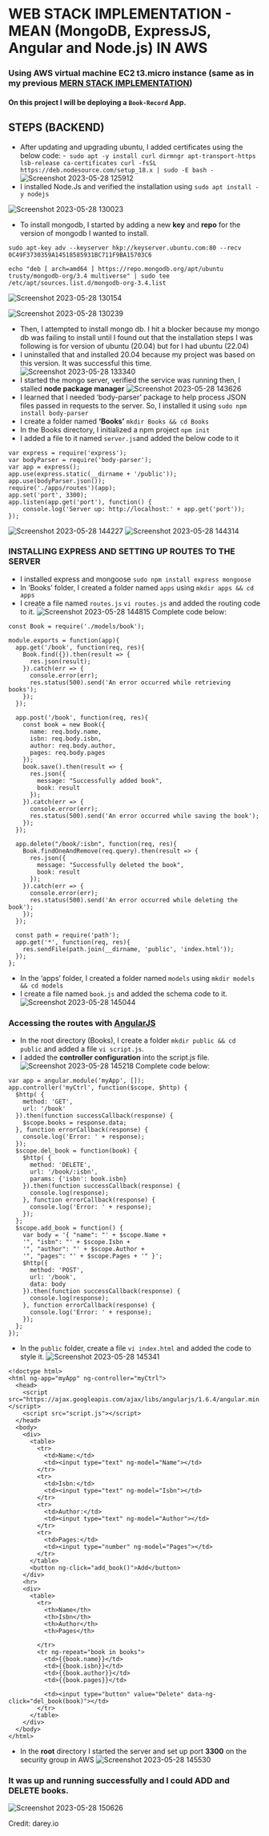 # WEB STACK IMPLEMENTATION - MEAN  (MongoDB, **ExpressJS**, Angular and Node.js) IN AWS
### Using AWS virtual machine EC2 t3.micro instance (same as in my previous [MERN STACK IMPLEMENTATION](https://github.com/Mhoet/devops-pbl/blob/main/mern-stack-implementation.md))

#### On this project I will be deploying a ``Book-Record`` App.

## STEPS (BACKEND)
- After updating and upgrading ubuntu, I added certificates using the below code:
-```
sudo apt -y install curl dirmngr apt-transport-https lsb-release ca-certificates
curl -fsSL https://deb.nodesource.com/setup_18.x | sudo -E bash -```
![Screenshot 2023-05-28 125912](https://github.com/Mhoet/devops-pbl/assets/81827857/9a53c6d3-957f-4588-b61a-8a13be87c6bc)
-  I installed Node.Js and verified the installation using 
```sudo apt install -y nodejs```

![Screenshot 2023-05-28 130023](https://github.com/Mhoet/devops-pbl/assets/81827857/80d9f1ab-b49a-46c2-9492-334e60608418)
- To install mongodb, I started by adding a new **key** and **repo** for the version of mongodb I wanted to install.
 ```
sudo apt-key adv --keyserver hkp://keyserver.ubuntu.com:80 --recv 0C49F3730359A14518585931BC711F9BA15703C6

echo "deb [ arch=amd64 ] https://repo.mongodb.org/apt/ubuntu trusty/mongodb-org/3.4 multiverse" | sudo tee /etc/apt/sources.list.d/mongodb-org-3.4.list
```

![Screenshot 2023-05-28 130154](https://github.com/Mhoet/devops-pbl/assets/81827857/2093956e-6933-4c06-842c-61f60497344a)

![Screenshot 2023-05-28 130239](https://github.com/Mhoet/devops-pbl/assets/81827857/cfb3369a-6af2-4b59-b23b-9c58322454f3)
- Then, I attempted to install mongo db. I hit a blocker because my mongo db was failing to install until I found out that the installation steps I was following is for version of ubuntu (20.04) but for I had ubuntu (22.04)
- I uninstalled that and installed 20.04 because my project was based on this version. It was successful this time.
![Screenshot 2023-05-28 133340](https://github.com/Mhoet/devops-pbl/assets/81827857/53dcccf1-f78a-44cd-81fa-f6f942484d74)
- I started the mongo server, verified the service was running then, I stalled **node package manager** 
![Screenshot 2023-05-28 143626](https://github.com/Mhoet/devops-pbl/assets/81827857/65d33318-6bac-4ecb-924d-2a1ca98a95a8)
- I learned that I needed  ‘body-parser’ package to help process JSON files passed in requests to the server. So, I installed it using ```sudo npm install body-parser```
- I create a folder named **‘Books’** ```mkdir Books && cd Books```
- In the Books directory, I initialized a npm project ```npm init```
- I added a file to it named  `server.js`and added the below code to it
```
var express = require('express');
var bodyParser = require('body-parser');
var app = express();
app.use(express.static(__dirname + '/public'));
app.use(bodyParser.json());
require('./apps/routes')(app);
app.set('port', 3300);
app.listen(app.get('port'), function() {
    console.log('Server up: http://localhost:' + app.get('port'));
});
``` 
![Screenshot 2023-05-28 144227](https://github.com/Mhoet/devops-pbl/assets/81827857/3808057a-63a4-43c6-8d5d-b20248f700dc)
![Screenshot 2023-05-28 144314](https://github.com/Mhoet/devops-pbl/assets/81827857/fa495968-139e-4fd9-9695-f73a4dd1c0a3)
  
### INSTALLING EXPRESS AND SETTING UP ROUTES TO THE SERVER
- I installed express and mongoose ```sudo npm install express mongoose```
- In ‘Books’ folder, I created a folder named  `apps`  using ```mkdir apps && cd apps```
- I create a file named  `routes.js` ```vi routes.js``` and added the routing code to it.
![Screenshot 2023-05-28 144815](https://github.com/Mhoet/devops-pbl/assets/81827857/0814c127-cf2b-4530-8ebd-c5a26d5c3904)
Complete code below:
```
const Book = require('./models/book');

module.exports = function(app){
  app.get('/book', function(req, res){
    Book.find({}).then(result => {
      res.json(result);
    }).catch(err => {
      console.error(err);
      res.status(500).send('An error occurred while retrieving books');
    });
  });

  app.post('/book', function(req, res){
    const book = new Book({
      name: req.body.name,
      isbn: req.body.isbn,
      author: req.body.author,
      pages: req.body.pages
    });
    book.save().then(result => {
      res.json({
        message: "Successfully added book",
        book: result
      });
    }).catch(err => {
      console.error(err);
      res.status(500).send('An error occurred while saving the book');
    });
  });

  app.delete("/book/:isbn", function(req, res){
    Book.findOneAndRemove(req.query).then(result => {
      res.json({
        message: "Successfully deleted the book",
        book: result
      });
    }).catch(err => {
      console.error(err);
      res.status(500).send('An error occurred while deleting the book');
    });
  });

  const path = require('path');
  app.get('*', function(req, res){
    res.sendFile(path.join(__dirname, 'public', 'index.html'));
  });
};
```
- In the ‘apps’ folder, I created a folder named  `models` using ```mkdir models && cd models```
- I create a file named  `book.js` and added the schema code to it.
![Screenshot 2023-05-28 145044](https://github.com/Mhoet/devops-pbl/assets/81827857/16045ab7-811e-4c75-84af-2f0950118772)
### Accessing the routes with  [AngularJS](https://angularjs.org/)
- In the root directory (Books), I create a folder  ```mkdir public && cd public``` and added a file ```vi script.js```.
-  I added the **controller configuration** into the script.js file.
![Screenshot 2023-05-28 145218](https://github.com/Mhoet/devops-pbl/assets/81827857/df899ea6-70af-4149-bfef-3a7d39ad64f4) 
Complete code below:
```
var app = angular.module('myApp', []);
app.controller('myCtrl', function($scope, $http) {
  $http( {
    method: 'GET',
    url: '/book'
  }).then(function successCallback(response) {
    $scope.books = response.data;
  }, function errorCallback(response) {
    console.log('Error: ' + response);
  });
  $scope.del_book = function(book) {
    $http( {
      method: 'DELETE',
      url: '/book/:isbn',
      params: {'isbn': book.isbn}
    }).then(function successCallback(response) {
      console.log(response);
    }, function errorCallback(response) {
      console.log('Error: ' + response);
    });
  };
  $scope.add_book = function() {
    var body = '{ "name": "' + $scope.Name + 
    '", "isbn": "' + $scope.Isbn +
    '", "author": "' + $scope.Author + 
    '", "pages": "' + $scope.Pages + '" }';
    $http({
      method: 'POST',
      url: '/book',
      data: body
    }).then(function successCallback(response) {
      console.log(response);
    }, function errorCallback(response) {
      console.log('Error: ' + response);
    });
  };
});
```
- In the  `public`  folder, create a file ```vi index.html``` and added the code to style it.
![Screenshot 2023-05-28 145341](https://github.com/Mhoet/devops-pbl/assets/81827857/08a76ed3-45b0-4420-a0f4-0ba8ed0d432a)
```
<!doctype html>
<html ng-app="myApp" ng-controller="myCtrl">
  <head>
    <script src="https://ajax.googleapis.com/ajax/libs/angularjs/1.6.4/angular.min.js"></script>
    <script src="script.js"></script>
  </head>
  <body>
    <div>
      <table>
        <tr>
          <td>Name:</td>
          <td><input type="text" ng-model="Name"></td>
        </tr>
        <tr>
          <td>Isbn:</td>
          <td><input type="text" ng-model="Isbn"></td>
        </tr>
        <tr>
          <td>Author:</td>
          <td><input type="text" ng-model="Author"></td>
        </tr>
        <tr>
          <td>Pages:</td>
          <td><input type="number" ng-model="Pages"></td>
        </tr>
      </table>
      <button ng-click="add_book()">Add</button>
    </div>
    <hr>
    <div>
      <table>
        <tr>
          <th>Name</th>
          <th>Isbn</th>
          <th>Author</th>
          <th>Pages</th>

        </tr>
        <tr ng-repeat="book in books">
          <td>{{book.name}}</td>
          <td>{{book.isbn}}</td>
          <td>{{book.author}}</td>
          <td>{{book.pages}}</td>

          <td><input type="button" value="Delete" data-ng-click="del_book(book)"></td>
        </tr>
      </table>
    </div>
  </body>
</html>
```
- In the **root** directory I started the server and set up port **3300** on the security group in AWS
![Screenshot 2023-05-28 145530](https://github.com/Mhoet/devops-pbl/assets/81827857/3284a75a-6aea-408e-9b80-8f32822b1d40)

### It was up and running successfully and I could ADD and DELETE books.

![Screenshot 2023-05-28 150626](https://github.com/Mhoet/devops-pbl/assets/81827857/5f497da3-2468-475c-87c0-9ced707517a4)


Credit: darey.io
